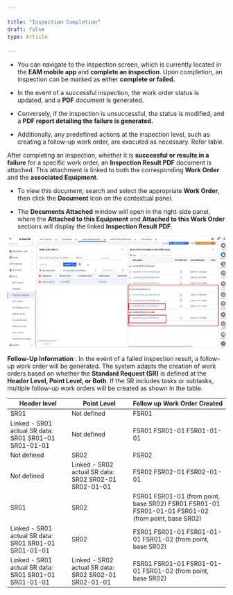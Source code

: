 ```yaml
---  

title: "Inspection Completion"  
draft: false 
type: Article

---
```


  * You can navigate to the inspection screen, which is currently located in the **EAM mobile app** and **complete an inspection**. Upon completion, an inspection can be marked as either **complete or failed.**

  * In the event of a successful inspection, the work order status is updated, and a **PDF** document is generated.

  * Conversely, if the inspection is unsuccessful, the status is modified, and a **PDF report detailing the failure is generated.**

  * Additionally, any predefined actions at the inspection level, such as creating a follow-up work order, are executed as necessary. Refer table.

After completing an inspection, whether it is **successful or results in a
failure** for a specific work order, an **Inspection Result PDF** document is
attached. This attachment is linked to both the corresponding **Work Order**
and the **associated Equipment**.

  * To view this document, search and select the appropriate **Work Order**, then click the **Document** icon on the contextual panel. 

  * The **Documents Attached** window will open in the right-side panel, where the **Attached to this Equipment** and **Attached to this Work Order** sections will display the linked **Inspection Result PDF**.

  ![](../assets/work-management/image052.jpg)

**Follow-Up Information** : In the event of a failed inspection result, a
follow-up work order will be generated. The system adapts the creation of work
orders based on whether the **Standard Request (SR)** is defined at the
**Header Level, Point Level, or Both**. If the SR includes tasks or subtasks,
multiple follow-up work orders will be created as shown in the table.

Header level  | Point Level | Follow up Work Order Created  
---|---|---  
SR01 | Not defined  | FSR01  
Linked - SR01 actual SR data:  SR01  SR01-01  SR01-01-01 | Not defined  |  FSR01  FSR01-01  FSR01-01-01   
Not defined  | SR02  | FSR02  
Not defined |  Linked - SR02 actual SR data:  SR02  SR02-01  SR02-01-01 |  FSR02  FSR02-01 FSR02-01-01   
SR01 | SR02 |  FSR01  FSR01-01 (from point, base SR02)  FSR01 FSR01-01  FSR01-01-01  FSR01-02 (from point, base SR02)   
Linked - SR01 actual SR data:  SR01  SR01-01  SR01-01-01 | SR02 |  FSR01  FSR01-01  FSR01-01-01  FSR01-02 (from point, base SR02)   
Linked - SR01 actual SR data:  SR01  SR01-01  SR01-01-01  |  Linked - SR02 actual SR data:  SR02  SR02-01  SR02-01-01  |  FSR01  FSR01-01  FSR01-01-01  FSR01-02 (from point, base SR02) 

